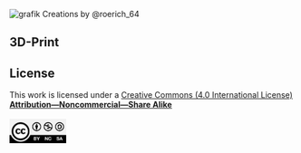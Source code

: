  ![grafik](https://github.com/walterwissmann/Main/assets/42293697/07d6cf5b-738d-403d-8226-1d7a63fcd9e1) Creations by @roerich_64




## 3D-Print 





## License
This work is licensed under a [Creative Commons (4.0 International License)  ](https://creativecommons.org/licenses/by-nc-sa/4.0/)  
[**Attribution—Noncommercial—Share Alike**](LICENSE.md)  
<br>
<img src="images/CC.png" width="100">  
<br>


